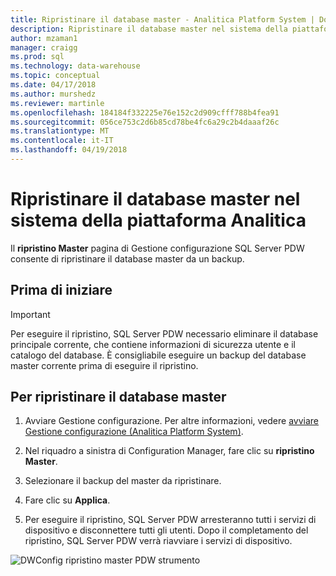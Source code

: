 ```yaml
---
title: Ripristinare il database master - Analitica Platform System | Documenti Microsoft
description: Ripristinare il database master nel sistema della piattaforma Analitica.
author: mzaman1
manager: craigg
ms.prod: sql
ms.technology: data-warehouse
ms.topic: conceptual
ms.date: 04/17/2018
ms.author: murshedz
ms.reviewer: martinle
ms.openlocfilehash: 184184f332225e76e152c2d909cfff788b4fea91
ms.sourcegitcommit: 056ce753c2d6b85cd78be4fc6a29c2b4daaaf26c
ms.translationtype: MT
ms.contentlocale: it-IT
ms.lasthandoff: 04/19/2018
---
```

# <a name="restore-the-master-database-in-analytics-platform-system"></a>Ripristinare il database master nel sistema della piattaforma Analitica
Il **ripristino Master** pagina di Gestione configurazione SQL Server PDW consente di ripristinare il database master da un backup.  
  
## <a name="before-you-begin"></a>Prima di iniziare  
  
> [!IMPORTANT]  
> Per eseguire il ripristino, SQL Server PDW necessario eliminare il database principale corrente, che contiene informazioni di sicurezza utente e il catalogo del database. È consigliabile eseguire un backup del database master corrente prima di eseguire il ripristino.  
  
## <a name="to-restore-the-master-database"></a>Per ripristinare il database master  
  
1.  Avviare Gestione configurazione. Per altre informazioni, vedere [avviare Gestione configurazione &#40;Analitica Platform System&#41;](launch-the-configuration-manager.md).  
  
2.  Nel riquadro a sinistra di Configuration Manager, fare clic su **ripristino Master**.  
  
3.  Selezionare il backup del master da ripristinare.  
  
4.  Fare clic su **Applica**.  
  
5.  Per eseguire il ripristino, SQL Server PDW arresteranno tutti i servizi di dispositivo e disconnettere tutti gli utenti. Dopo il completamento del ripristino, SQL Server PDW verrà riavviare i servizi di dispositivo.  
  
![DWConfig ripristino master PDW strumento](./media/restore-the-master-database/SQL_Server_PDW_DWConfig_ApplPDWRestore.png "SQL_Server_PDW_DWConfig_ApplPDWRestore")  
  
